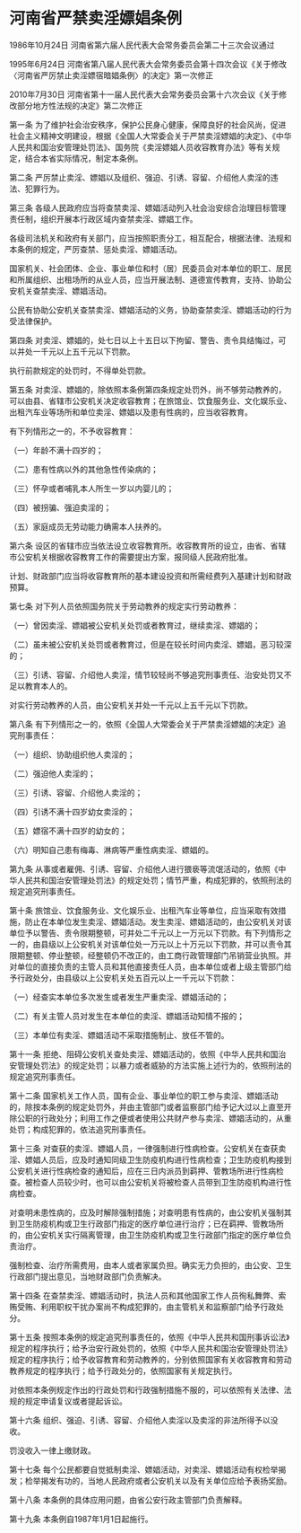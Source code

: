# 河南省严禁卖淫嫖娼条例

1986年10月24日 河南省第六届人民代表大会常务委员会第二十三次会议通过

1995年6月24日 河南省第八届人民代表大会常务委员会第十四次会议《关于修改〈河南省严厉禁止卖淫嫖宿暗娼条例〉的决定》第一次修正

2010年7月30日 河南省第十一届人民代表大会常务委员会第十六次会议《关于修改部分地方性法规的决定》第二次修正

<!-- INFO END -->

第一条 为了维护社会治安秩序，保护公民身心健康，保障良好的社会风尚，促进社会主义精神文明建设，根据《全国人大常委会关于严禁卖淫嫖娼的决定》、《中华人民共和国治安管理处罚法》、国务院《卖淫嫖娼人员收容教育办法》等有关规定，结合本省实际情况，制定本条例。

第二条 严厉禁止卖淫、嫖娼以及组织、强迫、引诱、容留、介绍他人卖淫的违法、犯罪行为。

第三条 各级人民政府应当将查禁卖淫、嫖娼活动列入社会治安综合治理目标管理责任制，组织开展本行政区域内查禁卖淫、嫖娼工作。

各级司法机关和政府有关部门，应当按照职责分工，相互配合，根据法律、法规和本条例的规定，严厉查禁、惩处卖淫、嫖娼活动。

国家机关、社会团体、企业、事业单位和村（居）民委员会对本单位的职工、居民和所属组织、出租场所的从业人员，应当开展法制、道德宣传教育，支持、协助公安机关查禁卖淫、嫖娼活动。

公民有协助公安机关查禁卖淫、嫖娼活动的义务，协助查禁卖淫、嫖娼活动的行为受法律保护。

第四条 对卖淫、嫖娼的，处七日以上十五日以下拘留、警告、责令具结悔过，可以并处一千元以上五千元以下罚款。

执行前款规定的处罚时，不得单处罚款。

第五条 对卖淫、嫖娼的，除依照本条例第四条规定处罚外，尚不够劳动教养的，可以由县、省辖市公安机关决定收容教育；在旅馆业、饮食服务业、文化娱乐业、出租汽车业等场所和单位卖淫、嫖娼以及患有性病的，应当收容教育。

有下列情形之一的，不予收容教育：

（一）年龄不满十四岁的；

（二）患有性病以外的其他急性传染病的；

（三）怀孕或者哺乳本人所生一岁以内婴儿的；

（四）被拐骗、强迫卖淫的；

（五）家庭成员无劳动能力确需本人扶养的。

第六条 设区的省辖市应当依法设立收容教育所。收容教育所的设立，由省、省辖市公安机关根据收容教育工作的需要提出方案，报同级人民政府批准。

计划、财政部门应当将收容教育所的基本建设投资和所需经费列入基建计划和财政预算。

第七条 对下列人员依照国务院关于劳动教养的规定实行劳动教养：

（一）曾因卖淫、嫖娼被公安机关处罚或者教育过，继续卖淫、嫖娼的；

（二）虽未被公安机关处罚或者教育过，但是在较长时间内卖淫、嫖娼，恶习较深的；

（三）引诱、容留、介绍他人卖淫，情节较轻尚不够追究刑事责任、治安处罚又不足以教育本人的。

对实行劳动教养的人员，由公安机关并处一千元以上五千元以下罚款。

第八条 有下列情形之一的，依照《全国人大常委会关于严禁卖淫嫖娼的决定》追究刑事责任：

（一）组织、协助组织他人卖淫的；

（二）强迫他人卖淫的；

（三）引诱、容留、介绍他人卖淫的；

（四）引诱不满十四岁幼女卖淫的；

（五）嫖宿不满十四岁的幼女的；

（六）明知自己患有梅毒、淋病等严重性病卖淫、嫖娼的。

第九条 从事或者雇佣、引诱、容留、介绍他人进行猥亵等流氓活动的，依照《中华人民共和国治安管理处罚法》的规定处罚；情节严重，构成犯罪的，依照刑法的规定追究刑事责任。

第十条 旅馆业、饮食服务业、文化娱乐业、出租汽车业等单位，应当采取有效措施，防止在本单位发生卖淫、嫖娼活动。发生卖淫、嫖娼活动的，由公安机关对该单位予以警告、责令限期整顿，可并处二千元以上一万元以下罚款。有下列情形之一的，由县级以上公安机关对该单位处一万元以上十万元以下罚款，并可以责令其限期整顿、停业整顿，经整顿仍不改正的，由工商行政管理部门吊销营业执照。并对单位的直接负责的主管人员和其他直接责任人员，由本单位或者上级主管部门给予行政处分，由县级以上公安机关处五百元以上一千元以下罚款：

（一）经查实本单位多次发生或者发生严重卖淫、嫖娼活动的；

（二）有关主管人员对发生在本单位的卖淫、嫖娼活动知情不报的；

（三）本单位有卖淫、嫖娼活动不采取措施制止、放任不管的。

第十一条 拒绝、阻碍公安机关查处卖淫、嫖娼活动的，依照《中华人民共和国治安管理处罚法》的规定处罚；以暴力或者威胁的方法实施上述行为的，依照刑法的规定追究刑事责任。

第十二条 国家机关工作人员，国有企业、事业单位的职工参与卖淫、嫖娼活动的，除按本条例的规定处罚外，并由主管部门或者监察部门给予记大过以上直至开除公职的行政处分；利用工作之便或者使用公共财产参与卖淫、嫖娼活动的，从重处罚；构成犯罪的，依法追究刑事责任。

第十三条 对查获的卖淫、嫖娼人员，一律强制进行性病检查。公安机关在查获卖淫、嫖娼人员后，应及时通知同级卫生防疫机构进行性病检查；卫生防疫机构接到公安机关进行性病检查的通知后，应在三日内派员到羁押、管教场所进行性病检查。被检查人员较少时，也可以由公安机关将被检查人员带到卫生防疫机构进行性病检查。

对查明未患性病的，应及时解除强制措施；对查明患有性病的，由公安机关强制其到卫生防疫机构或卫生行政部门指定的医疗单位进行治疗；已在羁押、管教场所的，由公安机关实行隔离管理，由卫生防疫机构或卫生行政部门指定的医疗单位负责治疗。

强制检查、治疗所需费用，由本人或者家属负担。确实无力负担的，由公安、卫生行政部门提出意见，当地财政部门负责解决。

第十四条 在查禁卖淫、嫖娼活动时，执法人员和其他国家工作人员徇私舞弊、索贿受贿、利用职权干扰办案尚不构成犯罪的，由主管机关和监察部门给予行政处分。

第十五条 按照本条例的规定追究刑事责任的，依照《中华人民共和国刑事诉讼法》规定的程序执行；给予治安行政处罚的，依照《中华人民共和国治安管理处罚法》规定的程序执行；给予收容教育和劳动教养的，分别依照国家有关收容教育和劳动教养规定的程序执行；给予行政处分的，依照国家有关规定执行。

对依照本条例规定作出的行政处罚和行政强制措施不服的，可以依照有关法律、法规的规定申请复议或者提起诉讼。

第十六条 组织、强迫、引诱、容留、介绍他人卖淫以及卖淫的非法所得予以没收。

罚没收入一律上缴财政。

第十七条 每个公民都要自觉抵制卖淫、嫖娼活动，对卖淫、嫖娼活动有权检举揭发；检举揭发有功的，当地人民政府或者公安机关以及有关单位应给予表扬奖励。

第十八条 本条例的具体应用问题，由省公安行政主管部门负责解释。

第十九条 本条例自1987年1月1日起施行。